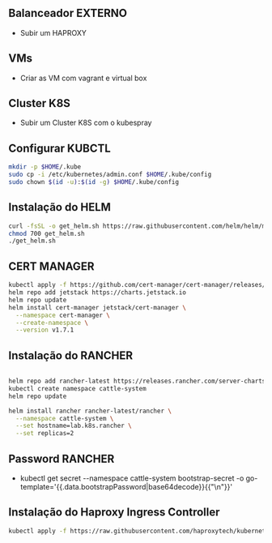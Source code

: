 ## Balanceador EXTERNO
- Subir um HAPROXY

## VMs
- Criar as VM com vagrant e virtual box

## Cluster K8S
- Subir um Cluster K8S com o kubespray

## Configurar KUBCTL

```bash
mkdir -p $HOME/.kube
sudo cp -i /etc/kubernetes/admin.conf $HOME/.kube/config
sudo chown $(id -u):$(id -g) $HOME/.kube/config
```

## Instalação do HELM

```bash
curl -fsSL -o get_helm.sh https://raw.githubusercontent.com/helm/helm/main/scripts/get-helm-3
chmod 700 get_helm.sh
./get_helm.sh
```

## CERT MANAGER

```bash
kubectl apply -f https://github.com/cert-manager/cert-manager/releases/download/v1.7.1/cert-manager.crds.yaml
helm repo add jetstack https://charts.jetstack.io
helm repo update
helm install cert-manager jetstack/cert-manager \
  --namespace cert-manager \
  --create-namespace \
  --version v1.7.1
```

## Instalação do RANCHER

```bash

helm repo add rancher-latest https://releases.rancher.com/server-charts/latest
kubectl create namespace cattle-system
helm repo update

helm install rancher rancher-latest/rancher \
  --namespace cattle-system \
  --set hostname=lab.k8s.rancher \
  --set replicas=2
```

## Password RANCHER

- kubectl get secret --namespace cattle-system bootstrap-secret -o go-template='{{.data.bootstrapPassword|base64decode}}{{"\n"}}'


## Instalação do Haproxy Ingress Controller

```bash
kubectl apply -f https://raw.githubusercontent.com/haproxytech/kubernetes-ingress/v1.8/deploy/haproxy-ingress.yaml
```


